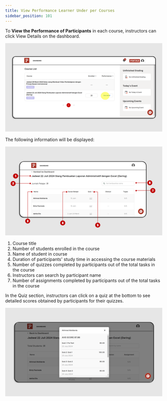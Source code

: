 ```yaml
---
title: View Performance Learner Under per Courses
sidebar_position: 101
---
```

To **View the Performance of Participants** in each course, instructors can click View Details on the dashboard.

![](/img/performance-eng-1.png)

The following information will be displayed:

![](/img/performance-eng-2.png)

1. Course title
2. Number of students enrolled in the course
3. Name of student in course
4. Duration of participants' study time in accessing the course materials
5. Number of quizzes completed by participants out of the total tasks in the course
6. Instructors can search by participant name 
7. Number of assignments completed by participants out of the total tasks in the course

In the Quiz section, instructors can click on a quiz at the bottom to see detailed scores obtained by participants for their quizzes.

![](/img/performance-eng-3.png)
